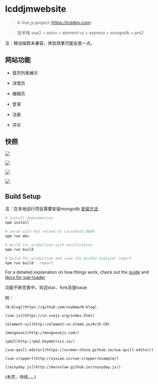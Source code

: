 # lcddjmwebsite

> A Vue.js project (https://lcddjm.com)

> 技术栈 vue2 + axios + element-ui + express + mongodb + pm2

注：移动端暂未兼容，体验效果可能会差一点。
## 网站功能

- 首页列表展示

- 详情页

- 编辑页

- 登录

- 注册

- 评论 

## 快照

![](https://image.lcddjm.com/shortcut/WechatIMG159.jpeg)

<!-- ![](https://image.lcddjm.com/shortcut/WechatIMG160.jpeg) -->

![](https://image.lcddjm.com/shortcut/WechatIMG162.jpeg)

![](https://image.lcddjm.com/shortcut/WechatIMG163.jpeg)

![](https://image.lcddjm.com/shortcut/WechatIMG164.jpeg)



## Build Setup

注：在本地运行项目需要安装mongodb [安装方法](./doc/mongo.md)

``` bash
# install dependencies
npm install

# serve with hot reload at localhost:8080
npm run dev

# build for production with minification
npm run build

# build for production and view the bundle analyzer report
npm run build --report

```
For a detailed explanation on how things work, check out the [guide](http://vuejs-templates.github.io/webpack/) and [docs for vue-loader](http://vuejs.github.io/vue-loader).

功能不断完善中，欢迎star、fork及提issue

附：

    [N-blog](https://github.com/nswbmw/N-blog)

    [vue.js](https://cn.vuejs.org/index.html)

    [element-ui](http://element-cn.eleme.io/#/zh-CN)

    [mongoose](http://mongoosejs.com/)

    [pm2](http://pm2.keymetrics.io/)

    [vue-quill-editor](https://surmon-china.github.io/vue-quill-editor/)

    [vue-cropper](http://xyxiao.cn/vue-cropper/example/)

    [rainyday.js](http://maroslaw.github.io/rainyday.js/)

(未完，待续。。。)
